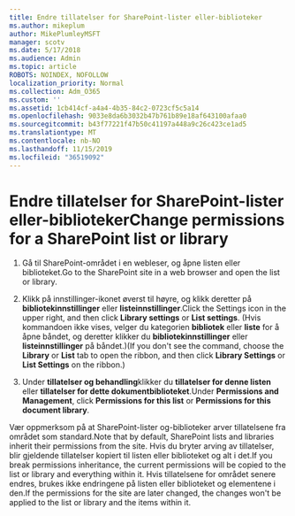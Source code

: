 ```yaml
---
title: Endre tillatelser for SharePoint-lister eller-biblioteker
ms.author: mikeplum
author: MikePlumleyMSFT
manager: scotv
ms.date: 5/17/2018
ms.audience: Admin
ms.topic: article
ROBOTS: NOINDEX, NOFOLLOW
localization_priority: Normal
ms.collection: Adm_O365
ms.custom: ''
ms.assetid: 1cb414cf-a4a4-4b35-84c2-0723cf5c5a14
ms.openlocfilehash: 9033e8da6b3032b47b761b89e18af643100afaa0
ms.sourcegitcommit: b43f77221f47b50c41197a448a9c26c423ce1ad5
ms.translationtype: MT
ms.contentlocale: nb-NO
ms.lasthandoff: 11/15/2019
ms.locfileid: "36519092"
---
```

# <a name="change-permissions-for-a-sharepoint-list-or-library"></a><span data-ttu-id="5b5be-102">Endre tillatelser for SharePoint-lister eller-biblioteker</span><span class="sxs-lookup"><span data-stu-id="5b5be-102">Change permissions for a SharePoint list or library</span></span>

1. <span data-ttu-id="5b5be-103">Gå til SharePoint-området i en webleser, og åpne listen eller biblioteket.</span><span class="sxs-lookup"><span data-stu-id="5b5be-103">Go to the SharePoint site in a web browser and open the list or library.</span></span>
    
2. <span data-ttu-id="5b5be-104">Klikk på innstillinger-ikonet øverst til høyre, og klikk deretter på **bibliotekinnstillinger** eller **listeinnstillinger**.</span><span class="sxs-lookup"><span data-stu-id="5b5be-104">Click the Settings icon in the upper right, and then click **Library settings** or **List settings**.</span></span> <span data-ttu-id="5b5be-105">(Hvis kommandoen ikke vises, velger du kategorien **bibliotek** eller **liste** for å åpne båndet, og deretter klikker du **bibliotekinnstillinger** eller **listeinnstillinger** på båndet.)</span><span class="sxs-lookup"><span data-stu-id="5b5be-105">(If you don't see the command, choose the **Library** or **List** tab to open the ribbon, and then click **Library Settings** or **List Settings** on the ribbon.)</span></span> 
    
3. <span data-ttu-id="5b5be-106">Under **tillatelser og behandling**klikker du **tillatelser for denne listen** eller **tillatelser for dette dokumentbiblioteket**.</span><span class="sxs-lookup"><span data-stu-id="5b5be-106">Under **Permissions and Management**, click **Permissions for this list** or **Permissions for this document library**.</span></span>
    
<span data-ttu-id="5b5be-107">Vær oppmerksom på at SharePoint-lister og-biblioteker arver tillatelsene fra området som standard.</span><span class="sxs-lookup"><span data-stu-id="5b5be-107">Note that by default, SharePoint lists and libraries inherit their permissions from the site.</span></span> <span data-ttu-id="5b5be-108">Hvis du bryter arving av tillatelser, blir gjeldende tillatelser kopiert til listen eller biblioteket og alt i det.</span><span class="sxs-lookup"><span data-stu-id="5b5be-108">If you break permissions inheritance, the current permissions will be copied to the list or library and everything within it.</span></span> <span data-ttu-id="5b5be-109">Hvis tillatelsene for området senere endres, brukes ikke endringene på listen eller biblioteket og elementene i den.</span><span class="sxs-lookup"><span data-stu-id="5b5be-109">If the permissions for the site are later changed, the changes won't be applied to the list or library and the items within it.</span></span>
  

